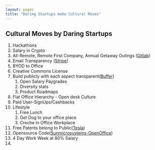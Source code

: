 ```yaml
---
layout: pages
title: "Daring Startups make Cultural Moves"
---
```



## Cultural Moves by Daring Startups

1. Hackathons 
2. Salary in Crypto
3. All-Remote, Remote First Company, Annual Getaway Outings ([Gitlab](https://about.gitlab.com/company/culture/all-remote/guide/))
4. Email Transparency ([Stripe](https://stripe.com/blog/email-transparency))
5. BYOD to Office
6. Creative Commons License
7. Build publicly with each aspect transparent([Buffer](https://buffer.com/about#transparency))
    1. Open Salary Paygrades
    2. Diversity stats
    3. Product Roadmaps
8. Flat Office Hierarchy - Open desk Culture
9. Paid User-SignUps/Cashbacks
10. Lifestyle
    1. Free Lunch
    2. Get Dog to your office place
    3. Creche in Office Workplace
11. Free Patents belong to Public([Tesla](https://www.tesla.com/blog/all-our-patent-are-belong-you))
12. Opensource Code([Sunmicrosystems-OpenOffice](https://www.openoffice.org/press/sun_release.html))
13. 4 Day Work Week at 80% Salary
14. 
